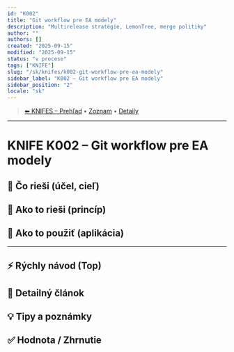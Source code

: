 ```yaml
---
id: "K002"
title: "Git workflow pre EA modely"
description: "Multirelease stratégie, LemonTree, merge politiky"
author: ""
authors: []
created: "2025-09-15"
modified: "2025-09-15"
status: "v procese"
tags: ["KNIFE"]
slug: "/sk/knifes/k002-git-workflow-pre-ea-modely"
sidebar_label: "K002 – Git workflow pre EA modely"
sidebar_position: "2"
locale: "sk"
---
```

<!-- body:start -->

<!-- nav:knifes -->
> [⬅ KNIFES – Prehľad](../KNIFEsOverview.md) • [Zoznam](../KNIFE_Overview_List.md) • [Detaily](../KNIFE_Overview_Details.md)
---
# KNIFE K002 – Git workflow pre EA modely

## 🎯 Čo rieši (účel, cieľ)

## 🧩 Ako to rieši (princíp)

## 🧪 Ako to použiť (aplikácia)

---

## ⚡ Rýchly návod (Top)

## 📜 Detailný článok

## 💡 Tipy a poznámky

## ✅ Hodnota / Zhrnutie
